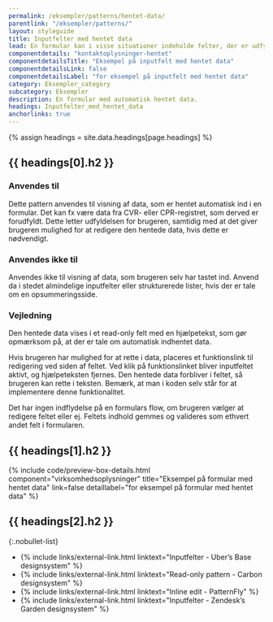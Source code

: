 ```yaml
---
permalink: /eksempler/patterns/hentet-data/
parentlink: "/eksempler/patterns/"
layout: styleguide
title: Inputfelter med hentet data
lead: En formular kan i visse situationer indeholde felter, der er udfyldt på forhånd med automatisk hentet data. Denne data skal nogen gange kunne ændres.
componentdetails: "kontaktoplysninger-hentet"
componentdetailsTitle: "Eksempel på inputfelt med hentet data"
componentdetailsLink: false
componentdetailsLabel: "for eksempel på inputfelt med hentet data"
category: Eksempler_category
subcategory: Eksempler
description: En formular med automatisk hentet data.
headings: Inputfelter_med_hentet_data
anchorlinks: true
---
```


{% assign headings = site.data.headings[page.headings] %}

[---- Sådan bruges inputfelter med hentet data -------------------------------------]: # 
<h2 id="{{ headings[0].id }}">{{ headings[0].h2 }}</h2>

### Anvendes til

Dette pattern anvendes til visning af data, som er hentet automatisk ind i en formular. Det kan fx være data fra CVR- eller CPR-registret, som derved er forudfyldt. Dette letter udfyldelsen for brugeren, samtidig med at det giver brugeren mulighed for at redigere den hentede data, hvis dette er nødvendigt.

### Anvendes ikke til

Anvendes ikke til visning af data, som brugeren selv har tastet ind. Anvend da i stedet almindelige inputfelter eller strukturerede lister, hvis der er tale om en opsummeringsside. 

### Vejledning

Den hentede data vises i et read-only felt med en hjælpetekst, som gør opmærksom på, at der er tale om automatisk indhentet data. 

Hvis brugeren har mulighed for at rette i data, placeres et funktionslink til redigering ved siden af feltet. Ved klik på funktionslinket bliver inputfeltet aktivt, og hjælpeteksten fjernes. Den hentede data forbliver i feltet, så brugeren kan rette i teksten. Bemærk, at man i koden selv står for at implementere denne funktionalitet.

Det har ingen indflydelse på en formulars flow, om brugeren vælger at redigere feltet eller ej. Feltets indhold gemmes og valideres som ethvert andet felt i formularen.

[---- Eksempel på anvendelse af pattern -------------------------------------]: # 
<h2 id="{{ headings[1].id }}">{{ headings[1].h2 }}</h2>

{% include code/preview-box-details.html component="virksomhedsoplysninger" title="Eksempel på formular med hentet data" link=false detaillabel="for eksempel på formular med hentet data" %}

[---- Referencer -------------------------------------]: # 
<h2 id="{{ headings[2].id }}">{{ headings[2].h2 }}</h2>

{:.nobullet-list}
- {% include links/external-link.html linktext="Inputfelter - Uber’s Base designsystem" %}
- {% include links/external-link.html linktext="Read-only pattern - Carbon designsystem" %}
- {% include links/external-link.html linktext="Inline edit - PatternFly" %}
- {% include links/external-link.html linktext="Inputfelter - Zendesk’s Garden designsystem" %}

<script>
let editButton = document.getElementById("hentetdata-rediger");

editButton.addEventListener('click', function (e) {
    let textfield = document.getElementById("hentetdata-redigerbar");
    let hinttext = document.getElementById("hentetdata-redigerbar-hint");
    this.setAttribute('hidden', '');
    hinttext.setAttribute('hidden', '');
    textfield.removeAttribute('readonly');
    textfield.removeAttribute("aria-describedby");
    textfield.setAttribute('required', '');
    textfield.setAttribute('autocomplete', 'name');
    textfield.classList.remove('mr-3');
    textfield.focus();
});

let editButtonExample = document.getElementById("adresse-rediger");

editButtonExample.addEventListener('click', function (e) {
    let textfield = document.getElementById("adresse");
    let hinttext = document.getElementById("adresse-hint");
    this.setAttribute('hidden', '');
    hinttext.setAttribute('hidden', '');
    textfield.removeAttribute('readonly');
    textfield.removeAttribute("aria-describedby");
    textfield.setAttribute('required', '');
    textfield.setAttribute('autocomplete', 'street-address');
    textfield.classList.remove('mr-3');
    textfield.focus();
});
</script>